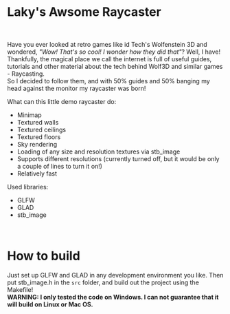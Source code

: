 # Laky's Awsome Raycaster
<br>

Have you ever looked at retro games like id Tech's Wolfenstein 3D and wondered, *"Wow! That's so cool! I wonder how they did that"*? Well, I have! 
Thankfully, the magical place we call the internet is full of useful guides, tutorials and other material about the tech behind Wolf3D and similar games - Raycasting. <br>
So I decided to follow them, and with 50% guides and 50% banging my head against the monitor my raycaster was born!

What can this little demo raycaster do:
- Minimap
- Textured walls
- Textured ceilings
- Textured floors
- Sky rendering
- Loading of any size and resolution textures via stb_image
- Supports different resolutions (currently turned off, but it would be only a couple of lines to turn it on!)
- Relatively fast

Used libraries:
- GLFW
- GLAD
- stb_image

<br>

# How to build
Just set up GLFW and GLAD in any development environment you like. Then put stb_image.h in the <code>src</code> folder, and build out the project using the Makefile! <br>
**WARNING: I only tested the code on Windows. I can not guarantee that it will build on Linux or Mac OS.**
